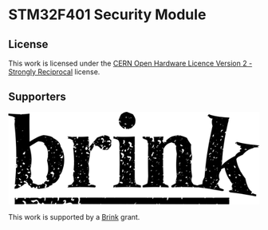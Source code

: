 # STM32F401 Security Module

## License

This work is licensed under the [CERN Open Hardware Licence Version 2 - Strongly Reciprocal](LICENSE) license.

## Supporters

![Brink logo](assets/brink_logo_small.png)

This work is supported by a [Brink](https://brink.dev) grant.
